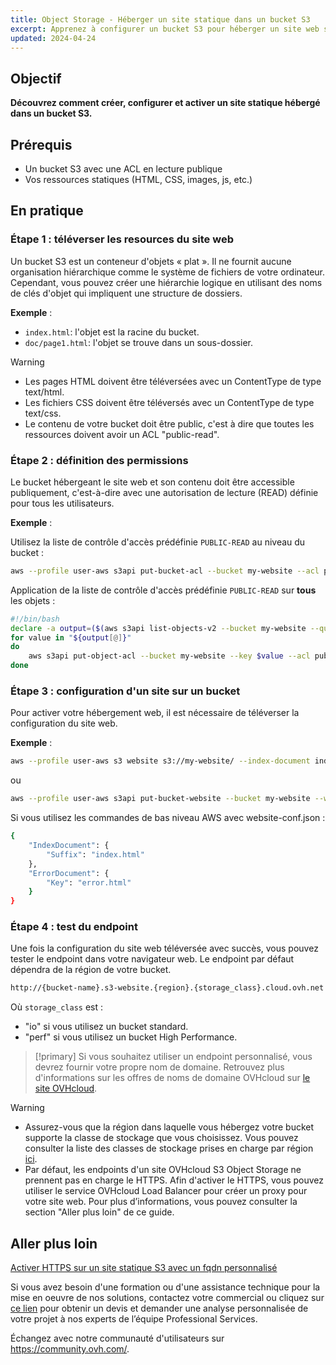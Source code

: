 ```yaml
---
title: Object Storage - Héberger un site statique dans un bucket S3
excerpt: Apprenez à configurer un bucket S3 pour héberger un site web statique
updated: 2024-04-24
---
```


## Objectif

**Découvrez comment créer, configurer et activer un site statique hébergé dans un bucket S3.**

## Prérequis

- Un bucket S3 avec une ACL en lecture publique
- Vos ressources statiques (HTML, CSS, images, js, etc.)

## En pratique

### Étape 1 : téléverser les resources du site web

Un bucket S3 est un conteneur d'objets « plat ». Il ne fournit aucune organisation hiérarchique comme le système de fichiers de votre ordinateur. Cependant, vous pouvez créer une hiérarchie logique en utilisant des noms de clés d'objet qui impliquent une structure de dossiers.

**Exemple** :

- `index.html`: l'objet est la racine du bucket.
- `doc/page1.html`: l'objet se trouve dans un sous-dossier.

> [!warning]
>
> - Les pages HTML doivent être téléversées avec un ContentType de type text/html.
> - Les fichiers CSS doivent être téléversés avec un ContentType de type text/css.
> - Le contenu de votre bucket doit être public, c'est à dire que toutes les ressources doivent avoir un ACL "public-read".

### Étape 2 : définition des permissions

Le bucket hébergeant le site web et son contenu doit être accessible publiquement, c'est-à-dire avec une autorisation de lecture (READ) définie pour tous les utilisateurs.

**Exemple** :

Utilisez la liste de contrôle d'accès prédéfinie `PUBLIC-READ` au niveau du bucket :

```sh
aws --profile user-aws s3api put-bucket-acl --bucket my-website --acl public-read
```

Application de la liste de contrôle d'accès prédéfinie `PUBLIC-READ` sur **tous** les objets :

```sh
#!/bin/bash
declare -a output=($(aws s3api list-objects-v2 --bucket my-website --query='Contents[].Key' | jq -r '.[]'))
for value in "${output[@]}"
do
    aws s3api put-object-acl --bucket my-website --key $value --acl public-read
done
```

### Étape 3 : configuration d'un site sur un bucket

Pour activer votre hébergement web, il est nécessaire de téléverser la configuration du site web.

**Exemple** :

```sh
aws --profile user-aws s3 website s3://my-website/ --index-document index.html --error-document error.html
```

ou

```sh
aws --profile user-aws s3api put-bucket-website --bucket my-website --website-configuration file://website-conf.json
```

Si vous utilisez les commandes de bas niveau AWS avec website-conf.json :

```sh
{
    "IndexDocument": {
        "Suffix": "index.html"
    },
    "ErrorDocument": {
        "Key": "error.html"
    }
}
```

### Étape 4 : test du endpoint

Une fois la configuration du site web téléversée avec succès, vous pouvez tester le endpoint dans votre navigateur web.
Le endpoint par défaut dépendra de la région de votre bucket.

```sh
http://{bucket-name}.s3-website.{region}.{storage_class}.cloud.ovh.net
```

Où `storage_class` est :

- "io" si vous utilisez un bucket standard.
- "perf" si vous utilisez un bucket High Performance.

> [!primary]
> Si vous souhaitez utiliser un endpoint personnalisé, vous devrez fournir votre propre nom de domaine.
> Retrouvez plus d'informations sur les offres de noms de domaine OVHcloud sur [le site OVHcloud](domains.).

> [!warning]
> - Assurez-vous que la région dans laquelle vous hébergez votre bucket supporte la classe de stockage que vous choisissez. Vous pouvez consulter la liste des classes de stockage prises en charge par région [ici](s3_location1.).
> - Par défaut, les endpoints d'un site OVHcloud S3 Object Storage ne prennent pas en charge le HTTPS. Afin d'activer le HTTPS, vous pouvez utiliser le service OVHcloud Load Balancer pour créer un proxy pour votre site web. Pour plus d’informations, vous pouvez consulter la section "Aller plus loin" de ce guide.

## Aller plus loin

[Activer HTTPS sur un site statique S3 avec un fqdn personnalisé](s3_website_https1.)

Si vous avez besoin d'une formation ou d'une assistance technique pour la mise en oeuvre de nos solutions, contactez votre commercial ou cliquez sur [ce lien](professional-services.) pour obtenir un devis et demander une analyse personnalisée de votre projet à nos experts de l’équipe Professional Services.

Échangez avec notre communauté d'utilisateurs sur <https://community.ovh.com/>.
